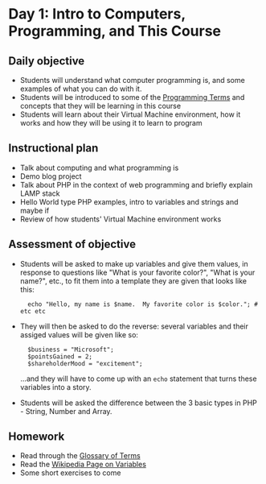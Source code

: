 # Day 1: Intro to Computers, Programming, and This Course

## Daily objective

* Students will understand what computer programming is, and some examples of what you can do with it.
* Students will be introduced to some of the [Programming Terms](/Glossary.md) and concepts that they will be learning in this course
* Students will learn about their Virtual Machine environment, how it works and how they will be using it to learn to program

## Instructional plan

* Talk about computing and what programming is
* Demo blog project
* Talk about PHP in the context of web programming and briefly explain LAMP stack
* Hello World type PHP examples, intro to variables and strings and maybe if
* Review of how students' Virtual Machine environment works

## Assessment of objective

* Students will be asked to make up variables and give them values, in response to questions like "What is your favorite color?", "What is your name?", etc., to fit them into a template they are given that looks like this:

        echo "Hello, my name is $name.  My favorite color is $color."; # etc etc

* They will then be asked to do the reverse: several variables and their assiged values will be given like so:

        $business = "Microsoft";
        $pointsGained = 2;
        $shareholderMood = "excitement";

  ...and they will have to come up with an `echo` statement that turns these variables into a story.

* Students will be asked the difference between the 3 basic types in PHP - String, Number and Array.

## Homework

* Read through the [Glossary of Terms](/Glossary.md)
* Read the [Wikipedia Page on Variables](https://en.wikipedia.org/wiki/Variable_(computer_science))
* Some short exercises to come
